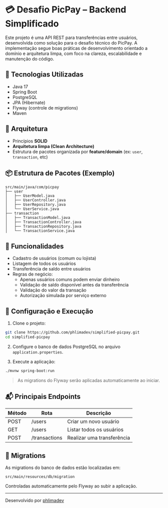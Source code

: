 # 💳 Desafio PicPay – Backend Simplificado

Este projeto é uma API REST para transferências entre usuários, desenvolvida como solução para o desafio técnico do PicPay. A implementação segue boas práticas de desenvolvimento orientado a domínio e arquitetura limpa, com foco na clareza, escalabilidade e manutenção do código.

## 🚀 Tecnologias Utilizadas

- Java 17
- Spring Boot
- PostgreSQL
- JPA (Hibernate)
- Flyway (controle de migrations)
- Maven

## 🧱 Arquitetura

- Princípios **SOLID**
- **Arquitetura limpa (Clean Architecture)**
- Estrutura de pacotes organizada por **feature/domain** (ex: `user`, `transaction`, etc)

## 📦 Estrutura de Pacotes (Exemplo)

```
src/main/java/com/picpay
├── user
│   ├── UserModel.java
│   ├── UserController.java
│   ├── UserRepository.java
│   └── UserService.java
├── transaction
│   ├── TransactionModel.java
│   ├── TransactionController.java
│   ├── TransactionRepository.java
│   └── TransactionService.java
```

## 📌 Funcionalidades

- Cadastro de usuários (comum ou lojista)
- Listagem de todos os usuários
- Transferência de saldo entre usuários
- Regras de negócio:
  - Apenas usuários comuns podem enviar dinheiro
  - Validação de saldo disponível antes da transferência
  - Validação do valor da transação
  - Autorização simulada por serviço externo

## 🔧 Configuração e Execução

1. Clone o projeto:

```bash
git clone https://github.com/phlimadev/simplified-picpay.git
cd simplified-picpay
```

2. Configure o banco de dados PostgreSQL no arquivo `application.properties`.

3. Execute a aplicação:

```bash
./mvnw spring-boot:run
```

> As migrations do Flyway serão aplicadas automaticamente ao iniciar.

## 📬 Principais Endpoints

| Método | Rota          | Descrição                  |
| ------ | ------------- | -------------------------- |
| POST   | /users        | Criar um novo usuário      |
| GET    | /users        | Listar todos os usuários   |
| POST   | /transactions | Realizar uma transferência |

## 📄 Migrations

As migrations do banco de dados estão localizadas em:

```
src/main/resources/db/migration
```

Controladas automaticamente pelo Flyway ao subir a aplicação.

---

Desenvolvido por [phlimadev](https://github.com/phlimadev)
